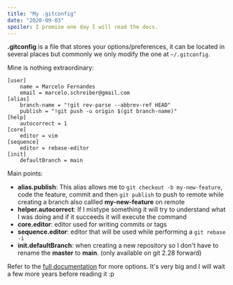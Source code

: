 ```yaml
---
title: "My .gitconfig"
date: "2020-09-03"
spoiler: I promise one day I will read the docs.
---
```


**.gitconfig** is a file that stores your options/preferences, it can be located in several places but commonly we only modify the one at `~/.gitconfig`.

Mine is nothing extraordinary:

```git
[user]
    name = Marcelo Fernandes
    email = marcelo.schreiber@gmail.com
[alias]
    branch-name = "!git rev-parse --abbrev-ref HEAD"
    publish = "!git push -u origin $(git branch-name)"
[help]
    autocorrect = 1
[core]
    editor = vim
[sequence]
    editor = rebase-editor
[init]
    defaultBranch = main
```

Main points:

- **alias.publish**: This alias allows me to `git checkout -b my-new-feature`, code the feature, commit and then `git publish` to push to remote while creating a branch also callled **my-new-feature** on remote
- **helper.autocorrect**: If I mistype something it will try to understand what I was doing and if it succeeds it will execute the command
- **core.editor**: editor used for writing commits or tags
- **sequence.editor**: editor that will be used while performing a `git rebase -i`
- **init.defaultBranch**: when creating a new repository so I don't have to rename the **master** to **main**. (only available on git 2.28 forward)

Refer to the [full documentation](https://git-scm.com/docs/git-config) for more options. It's very big and I will wait a few more years before reading it :p
